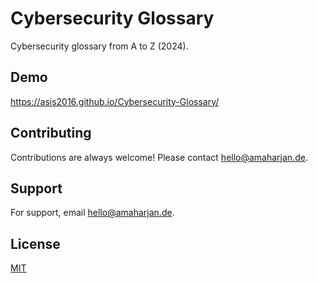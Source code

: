 
# Cybersecurity Glossary
Cybersecurity glossary from A to Z (2024).

## Demo
https://asis2016.github.io/Cybersecurity-Glossary/

## Contributing
Contributions are always welcome! Please contact hello@amaharjan.de.

## Support
For support, email hello@amaharjan.de.

## License
[MIT](LICENSE)






